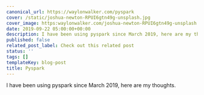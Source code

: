 ```yaml
---
canonical_url: https://waylonwalker.com/pyspark
cover: /static/joshua-newton-RPUI6gtn49g-unsplash.jpg
cover_image: https:waylonwalker.com/joshua-newton-RPUI6gtn49g-unsplash.jpg
date: 2019-09-22 05:00:00+00:00
description: I have been using pyspark since March 2019, here are my thoughts.
published: false
related_post_label: Check out this related post
status: ''
tags: []
templateKey: blog-post
title: Pyspark
---
```


I have been using pyspark since March 2019, here are my thoughts.